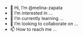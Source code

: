 - 👋 Hi, I’m @melina-zapata
- 👀 I’m interested in ...
- 🌱 I’m currently learning ...
- 💞️ I’m looking to collaborate on ...
- 📫 How to reach me ...

<!---
melina-zapata/melina-zapata is a ✨ special ✨ repository because its `README.md` (this file) appears on your GitHub profile.
You can click the Preview link to take a look at your changes.
--->
